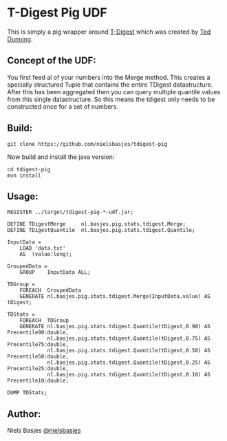 T-Digest Pig UDF
======================

This is simply a pig wrapper around [T-Digest](https://github.com/tdunning/t-digest) 
which was created by [Ted Dunning](https://twitter.com/ted_dunning).

Concept of the UDF:
-----
You first feed al of your numbers into the Merge method.
This creates a specially structured Tuple that contains the entire TDigest datastructure.
After this has been aggregated then you can query multiple quantile values from this single datastructure.
So this means the tdigest only needs to be constructed once for a set of numbers.

Build:
------

    git clone https://github.com/nielsbasjes/tdigest-pig
    
Now build and install the java version:

    cd tdigest-pig
    mvn install 

Usage:
--------
```
REGISTER ../target/tdigest-pig-*-udf.jar;

DEFINE TDigestMerge     nl.basjes.pig.stats.tdigest.Merge;
DEFINE TDigestQuantile  nl.basjes.pig.stats.tdigest.Quantile;

InputData = 
    LOAD 'data.txt' 
    AS  (value:long);

GroupedData =
    GROUP    InputData ALL;

TDGroup =
    FOREACH  GroupedData
    GENERATE nl.basjes.pig.stats.tdigest.Merge(InputData.value) AS tDigest;

TDStats =
    FOREACH  TDGroup
    GENERATE nl.basjes.pig.stats.tdigest.Quantile(tDigest,0.90) AS Precentile90:double,
             nl.basjes.pig.stats.tdigest.Quantile(tDigest,0.75) AS Precentile75:double,
             nl.basjes.pig.stats.tdigest.Quantile(tDigest,0.50) AS Precentile50:double,
             nl.basjes.pig.stats.tdigest.Quantile(tDigest,0.25) AS Precentile25:double,
             nl.basjes.pig.stats.tdigest.Quantile(tDigest,0.10) AS Precentile10:double;

DUMP TDStats;
```

Author:
-------

  Niels Basjes [@nielsbasjes](https://twitter.com/nielsbasjes)
